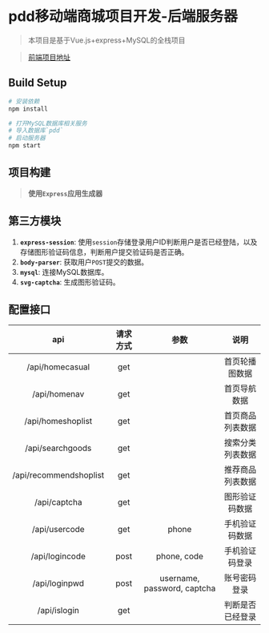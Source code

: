 # pdd移动端商城项目开发-后端服务器

> 本项目是基于Vue.js+express+MySQL的全栈项目

> [前端项目地址](https://github.com/fu-x/pdd)

## Build Setup

``` bash
# 安装依赖
npm install

# 打开MySQL数据库相关服务
# 导入数据库`pdd`
# 启动服务器
npm start
```

## 项目构建
> **使用`Express`应用生成器**

## 第三方模块
1. **`express-session`**: 使用`session`存储登录用户ID判断用户是否已经登陆，以及存储图形验证码信息，判断用户提交验证码是否正确。
2. **`body-parser`**: 获取用户`POST`提交的数据。
3. **`mysql`**: 连接MySQL数据库。
4. **`svg-captcha`**: 生成图形验证码。

## 配置接口
|          api           | 请求方式 |            参数             |       说明       |
| :--------------------: | :------: | :-------------------------: | :--------------: |
|    /api/homecasual     |   get    |                             |  首页轮播图数据  |
|      /api/homenav      |   get    |                             |   首页导航数据   |
|   /api/homeshoplist    |   get    |                             | 首页商品列表数据 |
|    /api/searchgoods    |   get    |                             | 搜索分类列表数据 |
| /api/recommendshoplist |   get    |                             | 推荐商品列表数据 |
|      /api/captcha      |   get    |                             |  图形验证码数据  |
|     /api/usercode      |   get    |            phone            |  手机验证码数据  |
|     /api/logincode     |   post   |         phone, code         |  手机验证码登录  |
|     /api/loginpwd      |   post   | username, password, captcha |   账号密码登录   |
|      /api/islogin      |   get    |                             | 判断是否已经登录 |